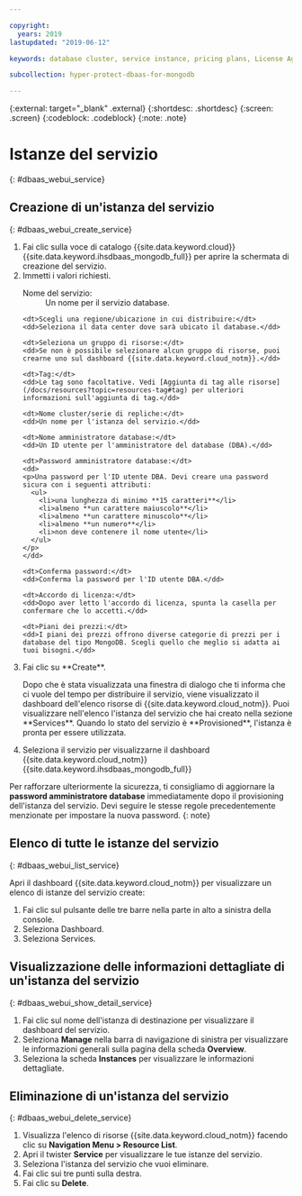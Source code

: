 ```yaml
---

copyright:
  years: 2019
lastupdated: "2019-06-12"

keywords: database cluster, service instance, pricing plans, License Agreement

subcollection: hyper-protect-dbaas-for-mongodb

---
```


{:external: target="_blank" .external}
{:shortdesc: .shortdesc}
{:screen: .screen}
{:codeblock: .codeblock}
{:note: .note}


# Istanze del servizio
{: #dbaas_webui_service}

## Creazione di un'istanza del servizio
{: #dbaas_webui_create_service}

<ol>
<li>Fai clic sulla voce di catalogo {{site.data.keyword.cloud}} {{site.data.keyword.ihsdbaas_mongodb_full}} per aprire la schermata di creazione del servizio.</li>
<li>Immetti i valori richiesti.
  <dl>
    <dt>Nome del servizio:</dt>
    <dd>Un nome per il servizio database.</dd>

    <dt>Scegli una regione/ubicazione in cui distribuire:</dt>
    <dd>Seleziona il data center dove sarà ubicato il database.</dd>

    <dt>Seleziona un gruppo di risorse:</dt>
    <dd>Se non è possibile selezionare alcun gruppo di risorse, puoi crearne uno sul dashboard {{site.data.keyword.cloud_notm}}.</dd>

    <dt>Tag:</dt>
    <dd>Le tag sono facoltative. Vedi [Aggiunta di tag alle risorse](/docs/resources?topic=resources-tag#tag) per ulteriori informazioni sull'aggiunta di tag.</dd>

    <dt>Nome cluster/serie di repliche:</dt>
    <dd>Un nome per l'istanza del servizio.</dd>

    <dt>Nome amministratore database:</dt>
    <dd>Un ID utente per l'amministratore del database (DBA).</dd>

    <dt>Password amministratore database:</dt>
    <dd>
    <p>Una password per l'ID utente DBA. Devi creare una password sicura con i seguenti attributi:
      <ul>
        <li>una lunghezza di minimo **15 caratteri**</li>
        <li>almeno **un carattere maiuscolo**</li>
        <li>almeno **un carattere minuscolo**</li>
        <li>almeno **un numero**</li>
        <li>non deve contenere il nome utente</li>
      </ul>
    </p>
    </dd>

    <dt>Conferma password:</dt>
    <dd>Conferma la password per l'ID utente DBA.</dd>

    <dt>Accordo di licenza:</dt>
    <dd>Dopo aver letto l'accordo di licenza, spunta la casella per confermare che lo accetti.</dd>

    <dt>Piani dei prezzi:</dt>
    <dd>I piani dei prezzi offrono diverse categorie di prezzi per i database del tipo MongoDB. Scegli quello che meglio si adatta ai tuoi bisogni.</dd>
  </dl>
</li>

<li>Fai clic su **Create**.
<p>Dopo che è stata visualizzata una finestra di dialogo che ti informa che ci vuole del tempo per distribuire il servizio, viene visualizzato il dashboard dell'elenco risorse di {{site.data.keyword.cloud_notm}}. Puoi visualizzare nell'elenco l'istanza del servizio che hai creato nella sezione **Services**. Quando lo stato del servizio è **Provisioned**, l'istanza è pronta per essere utilizzata.</p>
</li>

<li>Seleziona il servizio per visualizzarne il dashboard {{site.data.keyword.cloud_notm}} {{site.data.keyword.ihsdbaas_mongodb_full}}</li>
</ol>

Per rafforzare ulteriormente la sicurezza, ti consigliamo di aggiornare la **password amministratore database** immediatamente dopo il provisioning dell'istanza del servizio. Devi seguire le stesse regole precedentemente menzionate per impostare la nuova password.
{: note}

## Elenco di tutte le istanze del servizio
{: #dbaas_webui_list_service}

Apri il dashboard {{site.data.keyword.cloud_notm}} per visualizzare un elenco di istanze del servizio create:

<ol>
	<li>Fai clic sul pulsante delle tre barre nella parte in alto a sinistra della console.</li>
	<li>Seleziona Dashboard.</li>
	<li>Seleziona Services.</li>
</ol>

## Visualizzazione delle informazioni dettagliate di un'istanza del servizio
{: #dbaas_webui_show_detail_service}

1. Fai clic sul nome dell'istanza di destinazione per visualizzare il dashboard del servizio.
2. Seleziona **Manage** nella barra di navigazione di sinistra per visualizzare le informazioni generali sulla pagina della scheda **Overview**.
3. Seleziona la scheda **Instances** per visualizzare le informazioni dettagliate.

## Eliminazione di un'istanza del servizio
{: #dbaas_webui_delete_service}

1. Visualizza l'elenco di risorse {{site.data.keyword.cloud_notm}} facendo clic su **Navigation Menu > Resource List**.
2. Apri il twister **Service** per visualizzare le tue istanze del servizio.
3. Seleziona l'istanza del servizio che vuoi eliminare.
4. Fai clic sui tre punti sulla destra.
5. Fai clic su **Delete**.
